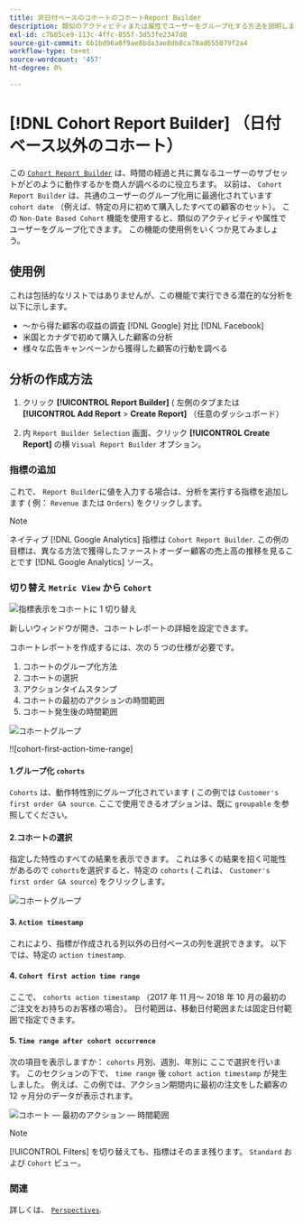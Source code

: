 ```yaml
---
title: 非日付ベースのコホートのコホートReport Builder
description: 類似のアクティビティまたは属性でユーザーをグループ化する方法を説明します。
exl-id: c7b85ce9-113c-4ffc-855f-3d53fe2347d8
source-git-commit: 6b1bd96a0f9ae8bda3ae8db8ca78ad655079f2a4
workflow-type: tm+mt
source-wordcount: '457'
ht-degree: 0%

---
```


# [!DNL Cohort Report Builder] （日付ベース以外のコホート）

この [`Cohort Report Builder`](../dev-reports/cohort-rpt-bldr.md) は、時間の経過と共に異なるユーザーのサブセットがどのように動作するかを商人が調べるのに役立ちます。 以前は、 `Cohort Report Builder` は、共通のユーザーのグループ化用に最適化されています `cohort date` （例えば、特定の月に初めて購入したすべての顧客のセット）。 この `Non-Date Based Cohort` 機能を使用すると、類似のアクティビティや属性でユーザーをグループ化できます。 この機能の使用例をいくつか見てみましょう。

## 使用例

これは包括的なリストではありませんが、この機能で実行できる潜在的な分析を以下に示します。

* ～から得た顧客の収益の調査 [!DNL Google] 対比 [!DNL Facebook]
* 米国とカナダで初めて購入した顧客の分析
* 様々な広告キャンペーンから獲得した顧客の行動を調べる

## 分析の作成方法

1. クリック **[!UICONTROL Report Builder]** ( 左側のタブまたは **[!UICONTROL Add Report** > **Create Report]** （任意のダッシュボード）

1. 内 `Report Builder Selection` 画面、クリック **[!UICONTROL Create Report]** の横 `Visual Report Builder` オプション。

### 指標の追加

これで、 `Report Builder`に値を入力する場合は、分析を実行する指標を追加します ( 例： `Revenue` または `Orders`) をクリックします。

>[!NOTE]
>
>ネイティブ [!DNL Google Analytics] 指標は `Cohort Report Builder`. この例の目標は、異なる方法で獲得したファーストオーダー顧客の売上高の推移を見ることです [!DNL Google Analytics] ソース。

### 切り替え `Metric View` から `Cohort`

![指標表示をコホートに 1 切り替え](../../assets/1-toggle-metric-view-to-cohort.png)

新しいウィンドウが開き、コホートレポートの詳細を設定できます。

コホートレポートを作成するには、次の 5 つの仕様が必要です。

1. コホートのグループ化方法
1. コホートの選択
1. アクションタイムスタンプ
1. コホートの最初のアクションの時間範囲
1. コホート発生後の時間範囲

![コホートグループ](../../assets/2-cohort-groups.png)<!--{: width="200" height="224"}-->

!![cohort-first-action-time-range]<!--(../../assets/3-cohort-first-action-time-range.png){: width="400" height="554"}-->

#### 1.グループ化 `cohorts`

`Cohorts` は、動作特性別にグループ化されています ( この例では `Customer's first order GA source`. ここで使用できるオプションは、既に `groupable` を参照してください。

#### 2.コホートの選択

指定した特性のすべての結果を表示できます。 これは多くの結果を招く可能性があるので `cohorts`を選択すると、特定の `cohorts` ( これは、 `Customer's first order GA source`) をクリックします。

![コホートグループ](../../assets/4-cohort-groups.png)<!--{: width="300" height="338"}-->

#### 3. `Action timestamp`

これにより、指標が作成される列以外の日付ベースの列を選択できます。 以下では、特定の `action timestamp`.

#### 4. `Cohort first action time range`

ここで、 `cohorts action timestamp` （2017 年 11 月～ 2018 年 10 月の最初のご注文をお持ちのお客様の場合）。 日付範囲は、移動日付範囲または固定日付範囲で指定できます。

#### 5. `Time range after cohort occurrence`

次の項目を表示しますか： `cohorts` 月別、週別、年別に ここで選択を行います。 このセクションの下で、 `time range` 後 `cohort action timestamp` が発生しました。 例えば、この例では、アクション期間内に最初の注文をした顧客の 12 ヶ月分のデータが表示されます。

![コホート — 最初のアクション — 時間範囲](../../assets/5-cohort-first-action-time-range.png)<!--{: width="400" height="557"}-->

>[!NOTE]
>
>[!UICONTROL Filters] を切り替えても、指標はそのまま残ります。 `Standard` および `Cohort` ビュー。

### 関連

詳しくは、 [`Perspectives`](../../data-analyst/dev-reports/cohort-rpt-bldr.md).
